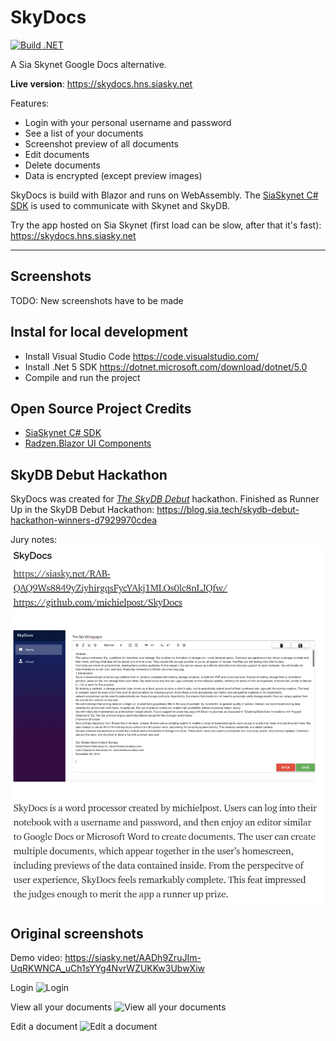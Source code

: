 # SkyDocs
[![Build .NET](https://github.com/michielpost/SkyDocs/actions/workflows/build.yml/badge.svg)](https://github.com/michielpost/SkyDocs/actions/workflows/build.yml)

A Sia Skynet Google Docs alternative.

**Live version**: https://skydocs.hns.siasky.net

Features:
- Login with your personal username and password
- See a list of your documents
- Screenshot preview of all documents
- Edit documents
- Delete documents
- Data is encrypted (except preview images)

SkyDocs is build with Blazor and runs on WebAssembly. The [SiaSkynet C# SDK](https://github.com/michielpost/SiaSkynet) is used to communicate with Skynet and SkyDB.

Try the app hosted on Sia Skynet (first load can be slow, after that it's fast): https://skydocs.hns.siasky.net

---

## Screenshots
TODO: New screenshots have to be made

## Instal for local development
- Install Visual Studio Code https://code.visualstudio.com/
- Install .Net 5 SDK https://dotnet.microsoft.com/download/dotnet/5.0
- Compile and run the project

## Open Source Project Credits
- [SiaSkynet C# SDK](https://github.com/michielpost/SiaSkynet)
- [Radzen.Blazor UI Components](https://github.com/radzenhq/radzen-blazor)

## SkyDB Debut Hackathon
SkyDocs was created for *[The SkyDB Debut](https://gitcoin.co/hackathon/skydb/)* hackathon. 
Finished as Runner Up in the SkyDB Debut Hackathon: https://blog.sia.tech/skydb-debut-hackathon-winners-d7929970cdea  

Jury notes:
![Hackathon results](screenshots/hackathon_winner.jpg)

## Original screenshots
Demo video: https://siasky.net/AADh9ZruJIm-UqRKWNCA_uCh1sYYg4NvrWZUKKw3UbwXiw

Login
![Login](screenshots/01_login.png)

View all your documents
![View all your documents](screenshots/02_documents.png)

Edit a document
![Edit a document](screenshots/03_edit_document.png)